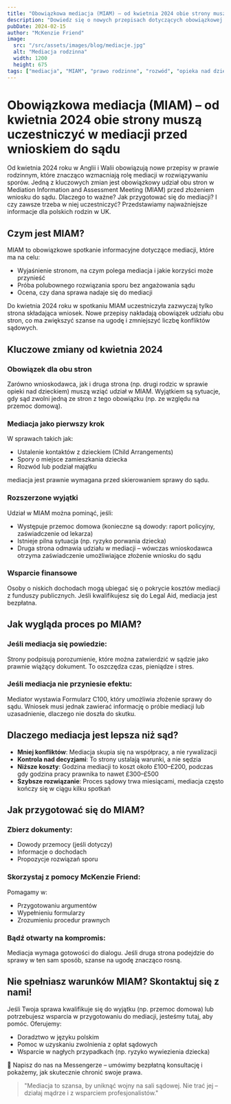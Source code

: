 ```yaml
---
title: "Obowiązkowa mediacja (MIAM) – od kwietnia 2024 obie strony muszą uczestniczyć w mediacji"
description: "Dowiedz się o nowych przepisach dotyczących obowiązkowej mediacji w Anglii i Walii. Od kwietnia 2024 roku obie strony muszą uczestniczyć w MIAM przed złożeniem wniosku do sądu."
pubDate: 2024-02-15
author: "McKenzie Friend"
image:
  src: "/src/assets/images/blog/mediacje.jpg"
  alt: "Mediacja rodzinna"
  width: 1200
  height: 675
tags: ["mediacja", "MIAM", "prawo rodzinne", "rozwód", "opieka nad dziećmi"]
---
```


# Obowiązkowa mediacja (MIAM) – od kwietnia 2024 obie strony muszą uczestniczyć w mediacji przed wnioskiem do sądu

Od kwietnia 2024 roku w Anglii i Walii obowiązują nowe przepisy w prawie rodzinnym, które znacząco wzmacniają rolę mediacji w rozwiązywaniu sporów. Jedną z kluczowych zmian jest obowiązkowy udział obu stron w Mediation Information and Assessment Meeting (MIAM) przed złożeniem wniosku do sądu. Dlaczego to ważne? Jak przygotować się do mediacji? I czy zawsze trzeba w niej uczestniczyć? Przedstawiamy najważniejsze informacje dla polskich rodzin w UK.

## Czym jest MIAM?

MIAM to obowiązkowe spotkanie informacyjne dotyczące mediacji, które ma na celu:
- Wyjaśnienie stronom, na czym polega mediacja i jakie korzyści może przynieść
- Próba polubownego rozwiązania sporu bez angażowania sądu
- Ocena, czy dana sprawa nadaje się do mediacji

Do kwietnia 2024 roku w spotkaniu MIAM uczestniczyła zazwyczaj tylko strona składająca wniosek. Nowe przepisy nakładają obowiązek udziału obu stron, co ma zwiększyć szanse na ugodę i zmniejszyć liczbę konfliktów sądowych.

## Kluczowe zmiany od kwietnia 2024

### Obowiązek dla obu stron

Zarówno wnioskodawca, jak i druga strona (np. drugi rodzic w sprawie opieki nad dzieckiem) muszą wziąć udział w MIAM. Wyjątkiem są sytuacje, gdy sąd zwolni jedną ze stron z tego obowiązku (np. ze względu na przemoc domową).

### Mediacja jako pierwszy krok

W sprawach takich jak:
- Ustalenie kontaktów z dzieckiem (Child Arrangements)
- Spory o miejsce zamieszkania dziecka
- Rozwód lub podział majątku

mediacja jest prawnie wymagana przed skierowaniem sprawy do sądu.

### Rozszerzone wyjątki

Udział w MIAM można pominąć, jeśli:
- Występuje przemoc domowa (konieczne są dowody: raport policyjny, zaświadczenie od lekarza)
- Istnieje pilna sytuacja (np. ryzyko porwania dziecka)
- Druga strona odmawia udziału w mediacji – wówczas wnioskodawca otrzyma zaświadczenie umożliwiające złożenie wniosku do sądu

### Wsparcie finansowe

Osoby o niskich dochodach mogą ubiegać się o pokrycie kosztów mediacji z funduszy publicznych. Jeśli kwalifikujesz się do Legal Aid, mediacja jest bezpłatna.

## Jak wygląda proces po MIAM?

### Jeśli mediacja się powiedzie:

Strony podpisują porozumienie, które można zatwierdzić w sądzie jako prawnie wiążący dokument. To oszczędza czas, pieniądze i stres.

### Jeśli mediacja nie przyniesie efektu:

Mediator wystawia Formularz C100, który umożliwia złożenie sprawy do sądu. Wniosek musi jednak zawierać informację o próbie mediacji lub uzasadnienie, dlaczego nie doszła do skutku.

## Dlaczego mediacja jest lepsza niż sąd?

- **Mniej konfliktów**: Mediacja skupia się na współpracy, a nie rywalizacji
- **Kontrola nad decyzjami**: To strony ustalają warunki, a nie sędzia
- **Niższe koszty**: Godzina mediacji to koszt około £100–£200, podczas gdy godzina pracy prawnika to nawet £300–£500
- **Szybsze rozwiązanie**: Proces sądowy trwa miesiącami, mediacja często kończy się w ciągu kilku spotkań

## Jak przygotować się do MIAM?

### Zbierz dokumenty:
- Dowody przemocy (jeśli dotyczy)
- Informacje o dochodach
- Propozycje rozwiązań sporu

### Skorzystaj z pomocy McKenzie Friend:
Pomagamy w:
- Przygotowaniu argumentów
- Wypełnieniu formularzy
- Zrozumieniu procedur prawnych

### Bądź otwarty na kompromis:
Mediacja wymaga gotowości do dialogu. Jeśli druga strona podejdzie do sprawy w ten sam sposób, szanse na ugodę znacząco rosną.

## Nie spełniasz warunków MIAM? Skontaktuj się z nami!

Jeśli Twoja sprawa kwalifikuje się do wyjątku (np. przemoc domowa) lub potrzebujesz wsparcia w przygotowaniu do mediacji, jesteśmy tutaj, aby pomóc. Oferujemy:
- Doradztwo w języku polskim
- Pomoc w uzyskaniu zwolnienia z opłat sądowych
- Wsparcie w nagłych przypadkach (np. ryzyko wywiezienia dziecka)

📩 Napisz do nas na Messengerze – umówimy bezpłatną konsultację i pokażemy, jak skutecznie chronić swoje prawa.

> "Mediacja to szansa, by uniknąć wojny na sali sądowej. Nie trać jej – działaj mądrze i z wsparciem profesjonalistów."